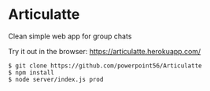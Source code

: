 # Articulatte
Clean simple web app for group chats

Try it out in the browser: https://articulatte.herokuapp.com/

    $ git clone https://github.com/powerpoint56/Articulatte
    $ npm install
    $ node server/index.js prod
